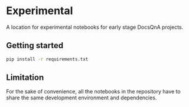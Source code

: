 # Experimental

A location for experimental notebooks for early stage DocsQnA projects.

## Getting started

```bash
pip install -r requirements.txt
```

## Limitation

For the sake of convenience, all the notebooks in the repository have to share the same development environment and dependencies.
